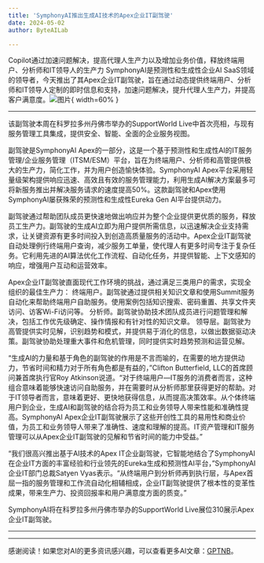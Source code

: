 ```yaml
---
title: 'SymphonyAI推出生成AI技术的Apex企业IT副驾驶'
date: 2024-05-02
author: ByteAILab

---
```


Copilot通过加速问题解决，提高代理人生产力以及增加业务价值，释放终端用户、分析师和IT领导人的生产力
SymphonyAI是预测性和生成性企业AI SaaS领域的领导者，今天推出了其Apex企业IT副驾驶，旨在通过动态提供终端用户、分析师和IT领导人定制的即时信息和支持，加速问题解决，提升代理人生产力，并提高客户满意度。![图片](https://ai-techpark.com/wp-content/uploads/2024/04/SymphonyAI-960x540.jpg){ width=60% }

---
该副驾驶本周在科罗拉多州丹佛市举办的SupportWorld Live中首次亮相，与现有服务管理工具集成，提供安全、智能、全面的企业服务视图。

副驾驶是SymphonyAI Apex的一部分，这是一个基于预测性和生成性AI的IT服务管理/企业服务管理（ITSM/ESM）平台，旨在为终端用户、分析师和高管提供极大的生产力，简化工作，并为用户创造愉快体验。SymphonyAI Apex平台采用轻量级架构提供响应迅速、高效且有效的服务管理能力，利用生成AI解决方案最多可将新服务推出并解决服务请求的速度提高50%。这款副驾驶和Apex使用SymphonyAI屡获殊荣的预测性和生成性Eureka Gen AI平台提供动力。

副驾驶通过帮助团队成员更快速地做出响应并为整个企业提供更优质的服务，释放员工生产力。副驾驶的生成AI立即为用户提供所需信息，以迅速解决企业支持需求，让关键资源有更多时间投入到创造高质量服务的活动中。Apex企业IT副驾驶自动处理例行终端用户查询，减少服务工单量，使代理人有更多时间专注于复杂任务。它利用先进的AI算法优化工作流程、自动化任务，并提供智能、上下文感知的响应，增强用户互动和运营效率。

Apex企业IT副驾驶直面现代工作环境的挑战，通过满足三类用户的需求，实现全组织的最佳生产力：
终端用户。副驾驶通过提供相关知识文章和使用Summit服务自动化来帮助终端用户自助服务。使用案例包括知识搜索、密码重置、共享文件夹访问、访客Wi-Fi访问等。
分析师。副驾驶协助技术团队成员进行问题管理和解决，包括工作优先级确定、操作情报和有针对性的知识文章。
领导层。副驾驶为高管提供实时见解，识别趋势和模式，并提供易于消化的信息，以做出数据驱动决策。副驾驶协助处理重大事件和危机管理，同时提供实时趋势预测和运营见解。

“生成AI的力量和基于角色的副驾驶的作用是不言而喻的，在需要的地方提供动力，节省时间和精力对于所有角色都是有益的，”Clifton Butterfield, LLC的首席顾问兼首席执行官Roy Atkinson说道。“对于终端用户—IT服务的消费者而言，这种组合意味着能够快速访问自助服务，并在需要时从分析师那里获得更好的帮助。对于IT领导者而言，意味着更好、更快地获得信息，从而提高决策效率。从个体终端用户到企业，生成AI和副驾驶的结合将为员工和业务领导人带来性能和准确性提高。SymphonyAI Apex企业IT副驾驶展示了这些开创性工具的易用性和商业价值，为员工和业务领导人带来了准确性、速度和理解的提高。IT资产管理和IT服务管理可以从Apex企业IT副驾驶的见解和节省时间的能力中受益。”

“我们很高兴推出基于AI技术的Apex IT企业副驾驶，它智能地结合了SymphonyAI在企业IT方面的丰富经验和行业领先的Eureka生成和预测性AI平台，”SymphonyAI企业IT部门总裁Satyen Vyas表示。“从终端用户到分析师再到执行层，与Apex首屈一指的服务管理和工作流自动化相辅相成，企业IT副驾驶提供了根本性的变革性成果，带来生产力、投资回报率和用户满意度方面的质变。”

SymphonyAI将在科罗拉多州丹佛市举办的SupportWorld Live展位310展示Apex企业IT副驾驶。


---
---
感谢阅读！如果您对AI的更多资讯感兴趣，可以查看更多AI文章：[GPTNB](https://gptnb.com)。